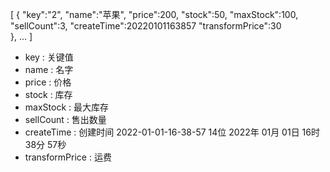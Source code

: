[
    {
        "key":"2",
        "name":"苹果",
        "price":200,
        "stock":50,
        "maxStock":100,
        "sellCount":3,
        "createTime":20220101163857
        "transformPrice":30      
    },
    ...
]


* key : 关键值
* name : 名字
* price : 价格
* stock : 库存
* maxStock : 最大库存
* sellCount : 售出数量
* createTime : 创建时间 2022-01-01-16-38-57 14位 2022年 01月 01日 16时 38分 57秒
* transformPrice : 运费
